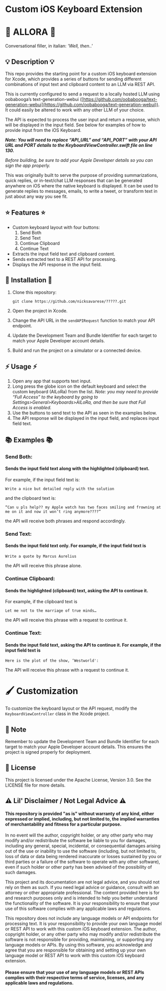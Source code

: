 # **Custom iOS Keyboard Extension**

# 💬 **ALLORA** 💬

Conversational filler, in italian: *'Well, then..'*  

## 💡 Description 💡

This repo provides the starting point for a custom iOS keyboard extension for Xcode, which provides a series of buttons for sending different combinations of input text and clipboard content to an LLM via REST API. 

This is currently configured to send a request to a locally hosted LLM using oobabooga’s text-generation-webui ([https://github.com/oobabooga/text-generation-webui](https://github.com/oobabooga/text-generation-webui)). It could easily be altered to work with any other LLM of your choice.

The API is expected to process the user input and return a response, which will be displayed in the input field. See below for examples of how to provide input from the iOS Keyboard.

**_Note: You will need to replace “API_URL” and “API_PORT” with your API URL and PORT details to the KeyboardViewController.swift file on line 130._**

_Before building, be sure to add your Apple Developer details so you can sign the app properly._

This was originally built to serve the purpose of providing summarizations, quick replies, or in-text/chat LLM responses that can be generated anywhere on iOS where the native keyboard is displayed. It can be used to generate replies to messages, emails, to write a tweet, or transform text in just about any way you see fit.

## ⭐ Features ⭐

* Custom keyboard layout with four buttons:
    1. Send Both
    2. Send Text
    3. Continue Clipboard
    4. Continue Text
* Extracts the input field text and clipboard content.
* Sends extracted text to a REST API for processing.
* Displays the API response in the input field.

## 🔧 Installation 🔧

1. Clone this repository:

    ```
    git clone https://github.com/nicksavarese/?????.git
    ```

2. Open the project in Xcode.
3. Change the API URL in the `sendAPIRequest` function to match your API endpoint.
4. Update the Development Team and Bundle Identifier for each target to match your Apple Developer account details.
5. Build and run the project on a simulator or a connected device.

## ⚡ Usage ⚡

1. Open any app that supports text input.
2. Long press the globe icon on the default keyboard and select the custom keyboard (AlLoRa) from the list. _Note: you may need to provide “Full Access” to the keyboard by going to Settings>General>Keyboards>AlLoRa, and then be sure that Full Access is enabled._
3. Use the buttons to send text to the API as seen in the examples below.
4. The API response will be displayed in the input field, and replaces input field text.

## 📚 Examples 📚
### Send Both:

#### Sends the input field text along with the highlighted (clipboard) text.

For example, if the input field text is:
    
    Write a nice but detailed reply with the solution
    
and the clipboard text is: 
    
    “Can u pls help?? my Apple watch has two faces smiling and frowning at me on it and now it won’t ring anymore????”
    
the API will receive both phrases and respond accordingly.
    
### Send Text: 

#### Sends the input field text only. For example, if the input field text is 
    Write a quote by Marcus Aurelius
the API will receive this phrase alone.

### Continue Clipboard:

#### Sends the highlighted (clipboard) text, asking the API to continue it. 

For example, if the clipboard text is 

    Let me not to the marriage of true minds…
    
the API will receive this phrase with a request to continue it.

### Continue Text: 

#### Sends the input field text, asking the API to continue it. For example, if the input field text is 

    Here is the plot of the show, ‘Westworld':

The API will receive this phrase with a request to continue it.



# 🖌 Customization

To customize the keyboard layout or the API request, modify the `KeyboardViewController` class in the Xcode project.


## 📝 Note

Remember to update the Development Team and Bundle Identifier for each target to match your Apple Developer account details. This ensures the project is signed properly for deployment.


## 📃 License

This project is licensed under the Apache License, Version 3.0. See the LICENSE file for more details.


## ⚠ Lil' Disclaimer / Not Legal Advice ⚠️

#### This repository is provided "as is" without warranty of any kind, either expressed or implied, including, but not limited to, the implied warranties of merchantability and fitness for a particular purpose. 

In no event will the author, copyright holder, or any other party who may modify and/or redistribute the software be liable to you for damages, including any general, special, incidental, or consequential damages arising out of the use or inability to use the software (including, but not limited to, loss of data or data being rendered inaccurate or losses sustained by you or third parties or a failure of the software to operate with any other software), even if such holder or other party has been advised of the possibility of such damages.

This project and its documentation are not legal advice, and you should not rely on them as such. If you need legal advice or guidance, consult with an attorney or other appropriate professional. The content provided here is for and research purposes only and is intended to help you better understand the functionality of the software. It is your responsibility to ensure that your use of this software complies with any applicable laws and regulations.

This repository does not include any language models or API endpoints for processing text. It is your responsibility to provide your own language model or REST API to work with this custom iOS keyboard extension. The author, copyright holder, or any other party who may modify and/or redistribute the software is not responsible for providing, maintaining, or supporting any language models or APIs. By using this software, you acknowledge and agree that you are responsible for obtaining and setting up your own language model or REST API to work with this custom iOS keyboard extension.

#### Please ensure that your use of any language models or REST APIs complies with their respective terms of service, licenses, and any applicable laws and regulations.
